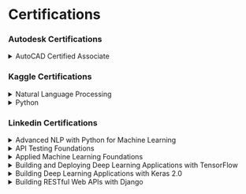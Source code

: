 # Certifications

### Autodesk Certifications

<details>
<summary>   AutoCAD Certified Associate  </summary>
<br/>
 
![image](https://user-images.githubusercontent.com/11299574/135727471-e1bd50a4-dbe4-463f-becb-46748c88a458.png)
 
---
</details>



### Kaggle Certifications

<details>
<summary>  Natural Language Processing  </summary>
<br/>
 
![Kaggle - Natural Language Processing](https://user-images.githubusercontent.com/11299574/136995231-1e24c062-6a2f-4a5a-a6b6-0720777d905f.png)
 
---
</details>

<details>
<summary> Python </summary>
<br/>
 
![Kaggle - Python](https://user-images.githubusercontent.com/11299574/136995500-be71221f-550d-4fe1-82dd-562be21fa009.png)

---
</details>



### Linkedin Certifications

<details>
<summary>  Advanced NLP with Python for Machine Learning  </summary>
<br/>
 
![image](https://user-images.githubusercontent.com/11299574/135727558-1d16e040-e7a7-4255-9711-1676e34755e7.png)
 
---
</details>


<details>
<summary>  API Testing Foundations  </summary>
<br/>
 
![image](https://user-images.githubusercontent.com/11299574/135727641-405ba402-1297-4570-897e-03ec7cf2088b.png)
 
---
</details>

<details>
<summary>  Applied Machine Learning Foundations  </summary>
<br/>
 
![image](https://user-images.githubusercontent.com/11299574/135727660-a42630bf-e6e4-4e86-ae08-39b5a2a0f104.png)
 
---
</details>

<details>
<summary>  Building and Deploying Deep Learning Applications with TensorFlow  </summary>
<br/>
 
![image](https://user-images.githubusercontent.com/11299574/135727678-2c1d31b9-f69d-48d0-91f0-a22ab6c89e4a.png)
 
---
</details>

<details>
<summary>  Building Deep Learning Applications with Keras 2.0  </summary>
<br/>
 
![image](https://user-images.githubusercontent.com/11299574/135727717-342b46bb-f1ab-42a8-955e-b3e2fb3c7abb.png)
 
---
</details>

<details>
<summary>  Building RESTful Web APIs with Django  </summary>
<br/>
 
![image](https://user-images.githubusercontent.com/11299574/135727753-608a5488-c332-479c-be71-59cbcc19a706.png)
 
---
</details>


